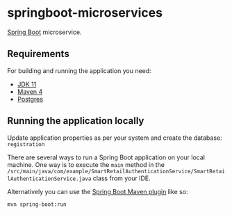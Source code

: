 # springboot-microservices

[Spring Boot](http://projects.spring.io/spring-boot/)  microservice.

## Requirements

For building and running the application you need:

- [JDK 11](http://www.oracle.com/technetwork/java/javase/downloads/jdk8-downloads-2133151.html)
- [Maven 4](https://maven.apache.org)
- [Postgres](https://www.postgresql.org/download/)

## Running the application locally
Update application properties as per your system and create the database: `registration`

There are several ways to run a Spring Boot application on your local machine. One way is to execute the `main` method in the `/src/main/java/com/example/SmartRetailAuthenticationService/SmartRetailAuthenticationService.java` class from your IDE.

Alternatively you can use the [Spring Boot Maven plugin](https://docs.spring.io/spring-boot/docs/current/reference/html/build-tool-plugins-maven-plugin.html) like so:

```shell
mvn spring-boot:run
```
